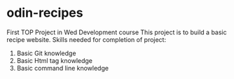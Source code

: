 # odin-recipes
First TOP Project in Wed Development course
This project is to build a basic recipe website.
Skills needed for completion of project:
1. Basic Git knowledge
2. Basic Html tag knowledge
3. Basic command line knowledge
